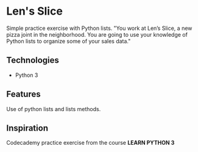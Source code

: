 # Len's Slice
Simple practice exercise with Python lists. "You work at Len’s Slice, a new pizza joint in the neighborhood. You are going to use your knowledge of Python lists to organize some of your sales data."

## Technologies
* Python 3

## Features
Use of python lists and lists methods.

## Inspiration
Codecademy practice exercise from the course **LEARN PYTHON 3**
